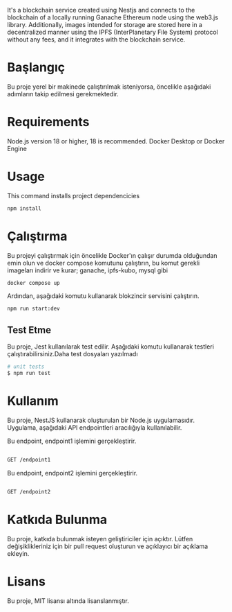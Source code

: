 
It's a blockchain service created using Nestjs and connects to the blockchain of a locally running Ganache Ethereum node using the web3.js library. Additionally, images intended for storage are stored here in a decentralized manner using the IPFS (InterPlanetary File System) protocol without any fees, and it integrates with the blockchain service.


# Başlangıç

Bu proje yerel bir makinede çalıştırılmak isteniyorsa, öncelikle aşağıdaki adımların takip edilmesi gerekmektedir.


# Requirements

   Node.js version 18 or higher, 18 is recommended.
Docker Desktop or Docker Engine


# Usage

This command installs project dependencicies

```bash
npm install
```

# Çalıştırma

Bu projeyi çalıştırmak için öncelikle Docker'ın çalışır durumda olduğundan emin olun ve docker compose komutunu çalıştırın, bu komut gerekli imageları indirir ve kurar; ganache, ipfs-kubo, mysql gibi

```bashser
docker compose up
```


Ardından, aşağıdaki komutu kullanarak blokzincir servisini çalıştırın.
```bash
npm run start:dev
```

## Test Etme

Bu proje, Jest kullanılarak test edilir. Aşağıdaki komutu kullanarak testleri çalıştırabilirsiniz.Daha test dosyaları yazılmadı

```bash
# unit tests
$ npm run test
```

# Kullanım

Bu proje, NestJS kullanarak oluşturulan bir Node.js uygulamasıdır. Uygulama, aşağıdaki API endpointleri aracılığıyla kullanılabilir.

Bu endpoint, endpoint1 işlemini gerçekleştirir.

```bash

GET /endpoint1

```


Bu endpoint, endpoint2 işlemini gerçekleştirir.

```bash

GET /endpoint2

```


# Katkıda Bulunma

Bu proje, katkıda bulunmak isteyen geliştiriciler için açıktır. Lütfen değişiklikleriniz için bir pull request oluşturun ve açıklayıcı bir açıklama ekleyin.

# Lisans

Bu proje, MIT lisansı altında lisanslanmıştır.
